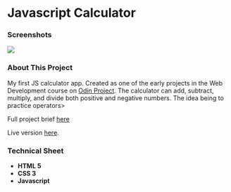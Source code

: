 # Javascript Calculator

<h3>Screenshots</h3>
<img src="app.gif">

<h3>About This Project</h3>
<p>My first JS calculator app. Created as one of the early projects in the Web Development course on <a href="https://www.theodinproject.com/">Odin Project</a>.
The calculator can add, subtract, multiply, and divide both positive and negative numbers. The idea being to practice operators>
</p>
<p>Full project brief <a href="https://www.theodinproject.com/courses/web-development-101/lessons/calculator">here</a></p>
<p>Live version <a href="https://mickywagner.github.io/javascript-calculator/">here</a>.</p>


<h3>Technical Sheet</h3>

<strong>
<ul>
  <li>HTML 5</li>
  <li>CSS 3</li>
  <li>Javascript</li>
</ul>
</strong>
